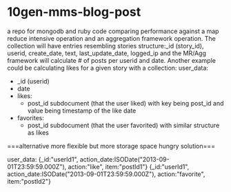 10gen-mms-blog-post
===================

a repo for mongodb and ruby code comparing performance against a map reduce intensive operation and an aggregation framework operation.
The collection will have entries resembling stories structure:_id (story_id), userid, create_date, text, last_update_date, logged_ip and the MR/Agg framework will calculate # of posts per userid and date.
Another example could be calculating likes for a given story with a collection:
user_data:
   - _id (userid)
   - date
   - likes:
      - post_id subdocument (that the user liked) with key being post_id and value being timestamp of the like date
   - favorites:
      - post_id subdocument (that the user favorited) with similar structure as likes
   
===alternative more flexible but more storage space hungry solution===

user_data:
{_id:"userId1", action_date:ISODate("2013-09-01T23:59:59.000Z"), action:"like", item:"postId1"}
{_id:"userId1", action_date:ISODate("2013-09-01T23:59:59.000Z"), action:"favorite", item:"postId2"}